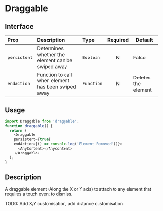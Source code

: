 # Draggable

## Interface

| Prop         | Description                                        | Type       | Required | Default             |
| :----------- | :------------------------------------------------- | :--------- | :------: | ------------------- |
| `persistent` | Determines whether the element can be swiped away  | `Boolean`  |    N     | False               |
| `endAction`  | Function to call when element has been swiped away | `Function` |    N     | Deletes the element |

## Usage

```js
import Draggable from 'draggable';
function draggable() {
  return (
    <Draggable
    persistent={true}
    endAction={() => console.log('Element Removed'))}>
      <AnyContent></Anycontent>
    </Draggable>
  );
}
```

## Description

A draggable element (Along the X or Y axis) to attach to any element that requires a touch event to dismiss.

TODO: Add X/Y customisation, add distance customisation
